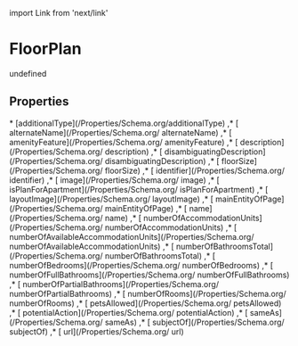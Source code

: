 import Link from 'next/link'
# FloorPlan

undefined

## Properties

<Grid>
* [additionalType](/Properties/Schema.org/additionalType)
,* [ alternateName](/Properties/Schema.org/ alternateName)
,* [ amenityFeature](/Properties/Schema.org/ amenityFeature)
,* [ description](/Properties/Schema.org/ description)
,* [ disambiguatingDescription](/Properties/Schema.org/ disambiguatingDescription)
,* [ floorSize](/Properties/Schema.org/ floorSize)
,* [ identifier](/Properties/Schema.org/ identifier)
,* [ image](/Properties/Schema.org/ image)
,* [ isPlanForApartment](/Properties/Schema.org/ isPlanForApartment)
,* [ layoutImage](/Properties/Schema.org/ layoutImage)
,* [ mainEntityOfPage](/Properties/Schema.org/ mainEntityOfPage)
,* [ name](/Properties/Schema.org/ name)
,* [ numberOfAccommodationUnits](/Properties/Schema.org/ numberOfAccommodationUnits)
,* [ numberOfAvailableAccommodationUnits](/Properties/Schema.org/ numberOfAvailableAccommodationUnits)
,* [ numberOfBathroomsTotal](/Properties/Schema.org/ numberOfBathroomsTotal)
,* [ numberOfBedrooms](/Properties/Schema.org/ numberOfBedrooms)
,* [ numberOfFullBathrooms](/Properties/Schema.org/ numberOfFullBathrooms)
,* [ numberOfPartialBathrooms](/Properties/Schema.org/ numberOfPartialBathrooms)
,* [ numberOfRooms](/Properties/Schema.org/ numberOfRooms)
,* [ petsAllowed](/Properties/Schema.org/ petsAllowed)
,* [ potentialAction](/Properties/Schema.org/ potentialAction)
,* [ sameAs](/Properties/Schema.org/ sameAs)
,* [ subjectOf](/Properties/Schema.org/ subjectOf)
,* [ url](/Properties/Schema.org/ url)

</Grid>


